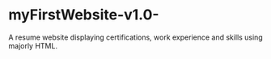 # myFirstWebsite-v1.0-
A resume website displaying certifications, work experience and skills using majorly HTML.
